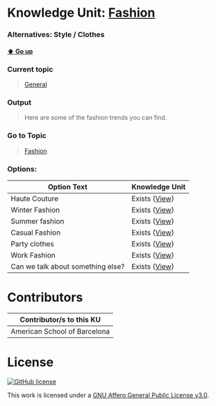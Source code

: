 # Knowledge Unit: [Fashion](../../knowledge_units/general/fashion.md)
### Alternatives:   Style   /  Clothes 
#### [:arrow_up: Go up](../../topics/general.md)
### Current topic
> [General](../../topics/general.md)
### Output
> Here are some of the fashion trends you can find.
### Go to Topic
> [Fashion](../../topics/fashion.md)

### Options: 

| Option Text | Knowledge Unit |
| - | - |  
| Haute Couture  |  Exists ([View](../../knowledge_units/fashion/haute-couture.md))  |  
| Winter Fashion  |  Exists ([View](../../knowledge_units/fashion/winter-fashion.md))  |  
| Summer fashion  |  Exists ([View](../../knowledge_units/fashion/summer-fashion.md))  |  
| Casual Fashion  |  Exists ([View](../../knowledge_units/fashion/casual-fashion.md))  |  
| Party clothes  |  Exists ([View](../../knowledge_units/fashion/party-clothes.md))  |  
| Work Fashion  |  Exists ([View](../../knowledge_units/fashion/work-fashion.md))  |  
| Can we talk about something else?  |  Exists ([View](../../knowledge_units/fashion/can-we-talk-about-something-else.md))  | 

# Contributors

| Contributor/s to this KU |
| - | 
| American School of Barcelona |

# License
[![GitHub license](https://img.shields.io/github/license/inbrainz/cerebro)](https://github.com/inbrainz/cerebro/blob/master/LICENSE)

This work is licensed under a [GNU Affero General Public License v3.0](https://www.gnu.org/licenses/agpl-3.0.txt).